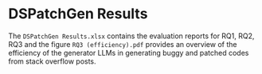 # DSPatchGen Results

The ```DSPatchGen Results.xlsx``` contains the evaluation reports for RQ1, RQ2, RQ3 and the figure ```RQ3 (efficiency).pdf``` provides an overview of the efficiency of the generator LLMs in generating buggy and patched codes from stack overflow posts.

